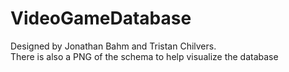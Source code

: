# VideoGameDatabase
Designed by Jonathan Bahm and Tristan Chilvers. <br/>
There is also a PNG of the schema to help visualize the database 
